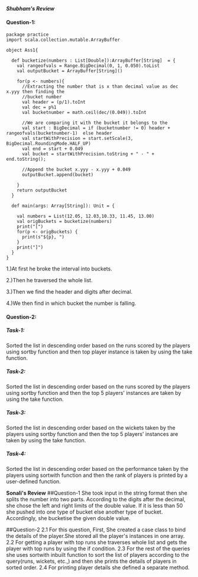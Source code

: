 ***Shubham's Review***

#### Question-1:

```
package practice
import scala.collection.mutable.ArrayBuffer

object Ass1{

  def bucketize(numbers : List[Double]):ArrayBuffer[String]  = {
    val rangeofvals = Range.BigDecimal(0, 1, 0.050).toList
    val outputBucket = ArrayBuffer[String]()

    for(p <- numbers){
      //Extracting the number that is x than decimal value as dec x.yyy then finding the
      //bucket number
      val header = (p/1).toInt
      val dec = p%1
      val bucketnumber = math.ceil(dec/(0.049)).toInt

      //We are comparing it with the bucket it belongs to the
      val start : BigDecimal = if (bucketnumber != 0) header + rangeofvals(bucketnumber-1)  else header
      val startWithPrecision = start.setScale(3, BigDecimal.RoundingMode.HALF_UP)
      val end = start + 0.049
      val bucket = startWithPrecision.toString + " - " +  end.toString();

      //Append the bucket x.yyy - x.yyy + 0.049
      outputBucket.append(bucket)

    }
    return outputBucket
  }

  def main(args: Array[String]): Unit = {

    val numbers = List(12.05, 12.03,10.33, 11.45, 13.00)
    val origBuckets = bucketize(numbers)
    print("[")
    for(p <- origBuckets) {
      print(s"${p}, ")
    }
    print("]")
  }
}
```
1.)At first he broke the interval into buckets.

2.)Then he traversed the whole list.

3.)Then we find the header and digits after decimal.

4.)We then find in which bucket the number is falling.

#### Question-2:

##### Task-1:
Sorted the list in descending order based on the runs scored by the players using sortby function and then top player instance is taken by using the take function.

##### Task-2:
Sorted the list in descending order based on the runs scored by the players using sortby function and then the top 5 players' instances are taken by using the take function.

##### Task-3:
Sorted the list in descending order based on the wickets taken by the players using sortby function and then the top 5 players' instances are taken by using the take function.

##### Task-4:
Sorted the list in descending order based on the performance taken by the players using sortwith function and then the rank of players is printed by a user-defined function.




**Sonali's Review**
##Question-1
She took input in the string format then she splits the number into two parts.
According to the digits after the decimal, she chose the left and right limits of the
double value. If it is less than 50 she pushed into one type of bucket else another
type of bucket. Accordingly, she bucketise the given double value.

##Question-2
2.1 For this question, First, She created a case class to bind the details of the
player.She stored all the player's instances in one array.
2.2 For getting a player with top runs she traverses whole list and gets the player
with top runs by using the if condition.
2.3 For the rest of the queries she uses sortwith inbuilt function to sort the list of
players according to the query(runs, wickets, etc.,) and then she prints the details
of players in sorted order.
2.4 For printing player details she defined a separate method.

